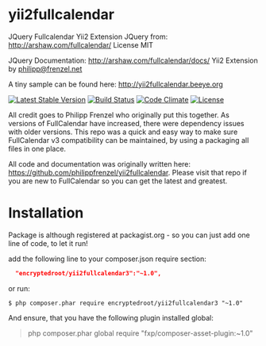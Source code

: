yii2fullcalendar
================
JQuery Fullcalendar Yii2 Extension
JQuery from: http://arshaw.com/fullcalendar/
License MIT

JQuery Documentation:
http://arshaw.com/fullcalendar/docs/
Yii2 Extension by <philipp@frenzel.net>

A tiny sample can be found here:
http://yii2fullcalendar.beeye.org

[![Latest Stable Version](https://poser.pugx.org/philippfrenzel/yii2fullcalendar/v/stable.svg)](https://packagist.org/packages/philippfrenzel/yii2fullcalendar)
[![Build Status](https://travis-ci.org/philippfrenzel/yii2fullcalendar.svg?branch=master)](https://travis-ci.org/philippfrenzel/yii2fullcalendar)
[![Code Climate](https://codeclimate.com/github/philippfrenzel/yii2fullcalendar.png)](https://codeclimate.com/github/philippfrenzel/yii2fullcalendar)
[![License](https://poser.pugx.org/philippfrenzel/yii2fullcalendar/license.svg)](https://packagist.org/packages/philippfrenzel/yii2fullcalendar)

All credit goes to Philipp Frenzel who originally put this together.  As versions of FullCalendar have increased, there were dependency issues with older versions.  This repo was a quick and easy way to make sure FullCalendar v3 compatibility can be maintained, by using a packaging all files in one place.  

All code and documentation was originally written here: https://github.com/philippfrenzel/yii2fullcalendar.  Please visit that repo if you are new to FullCalendar so you can get the latest and greatest.

Installation
============
Package is although registered at packagist.org - so you can just add one line of code, to let it run!

add the following line to your composer.json require section:
```json
  "encryptedroot/yii2fullcalendar3":"~1.0",
```

or run:
```
$ php composer.phar require encryptedroot/yii2fullcalendar3 "~1.0"
```

And ensure, that you have the following plugin installed global:

> php composer.phar global require "fxp/composer-asset-plugin:~1.0"
